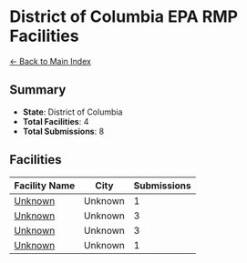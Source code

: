 # District of Columbia EPA RMP Facilities

[← Back to Main Index](../../index.md)

## Summary

- **State**: District of Columbia
- **Total Facilities**: 4
- **Total Submissions**: 8

## Facilities

| Facility Name | City | Submissions |
|--------------|------|-------------|
| [Unknown](facilities/100000179193/index.md) | Unknown | 1 |
| [Unknown](facilities/100000135007/index.md) | Unknown | 3 |
| [Unknown](facilities/100000146656/index.md) | Unknown | 3 |
| [Unknown](facilities/100000053808/index.md) | Unknown | 1 |
